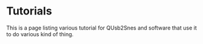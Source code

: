 # Tutorials

This is a page listing various tutorial for QUsb2Snes and software that use it to do various kind of thing.